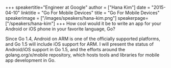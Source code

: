 +++
speakertitle="Engineer at Google"
author = ["Hana Kim"]
date = "2015-04-10"
linktitle = "Go For Mobile Devices"
title = "Go For Mobile Devices"
speakerimage = ["/images/speakers/hana-kim.png"]
speakerpage=["/speakers/hana-kim"]
+++
How cool would it be to write an app for your Android or iOS phone in your favorite language, Go? 

Since Go 1.4, Android on ARM is one of the officially supported platforms, and Go 1.5 will include iOS support for ARM. I will present the status of Android/iOS support in Go 1.5, and the efforts around the golang.org/x/mobile repository, which hosts tools and libraries for mobile app development in Go.

